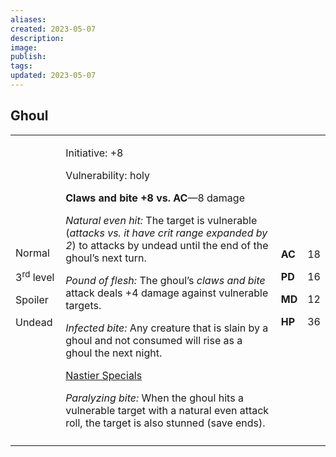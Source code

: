 ```yaml
---
aliases: 
created: 2023-05-07
description: 
image: 
publish: 
tags: 
updated: 2023-05-07
---
```


## Ghoul

<table>
<colgroup>
<col style="width: 16%" />
<col style="width: 72%" />
<col style="width: 5%" />
<col style="width: 5%" />
</colgroup>
<tbody>
<tr class="odd">
<td><p>Normal</p>
<p>3<sup>rd</sup> level</p>
<p>Spoiler</p>
<p>Undead</p></td>
<td><p>Initiative: +8</p>
<p>Vulnerability: holy</p>
<p><strong>Claws and bite +8 vs. AC</strong>—8 damage</p>
<p><em>Natural even hit:</em> The target is vulnerable (<em>attacks vs.
it have crit range expanded by 2</em>) to attacks by undead until the
end of the ghoul’s next turn.</p>
<p><em>Pound of flesh:</em> The ghoul’s <em>claws and bite</em> attack
deals +4 damage against vulnerable targets.</p>
<p><em>Infected bite:</em> Any creature that is slain by a ghoul and not
consumed will rise as a ghoul the next night.</p>
<p><u>Nastier Specials</u></p>
<p><em>Paralyzing bite:</em> When the ghoul hits a vulnerable target
with a natural even attack roll, the target is also stunned (save
ends).</p></td>
<td><p><strong>AC</strong></p>
<p><strong>PD</strong></p>
<p><strong>MD</strong></p>
<p><strong>HP</strong></p></td>
<td><p>18</p>
<p>16</p>
<p>12</p>
<p>36</p></td>
</tr>
<tr class="even">
<td></td>
<td></td>
<td></td>
<td></td>
</tr>
</tbody>
</table>

